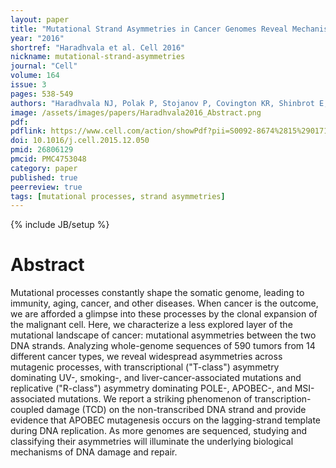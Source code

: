 ```yaml
---
layout: paper
title: "Mutational Strand Asymmetries in Cancer Genomes Reveal Mechanisms of DNA Damage and Repair"
year: "2016"
shortref: "Haradhvala et al. Cell 2016"
nickname: mutational-strand-asymmetries
journal: "Cell"
volume: 164
issue: 3
pages: 538-549
authors: "Haradhvala NJ, Polak P, Stojanov P, Covington KR, Shinbrot E, Hess JM, Rheinbay E, Kim J, Maruvka YE, Braunstein LZ, Kamburov A, Hanawalt PC, Wheeler DA, Koren A, Lawrence MS, Getz G"
image: /assets/images/papers/Haradhvala2016_Abstract.png
pdf:
pdflink: https://www.cell.com/action/showPdf?pii=S0092-8674%2815%2901714-6
doi: 10.1016/j.cell.2015.12.050
pmid: 26806129
pmcid: PMC4753048
category: paper
published: true
peerreview: true
tags: [mutational processes, strand asymmetries]
---
```

{% include JB/setup %}

# Abstract

Mutational processes constantly shape the somatic genome, leading to immunity, aging, cancer, and other diseases. When cancer is the outcome, we are afforded a glimpse into these processes by the clonal expansion of the malignant cell. Here, we characterize a less explored layer of the mutational landscape of cancer: mutational asymmetries between the two DNA strands. Analyzing whole-genome sequences of 590 tumors from 14 different cancer types, we reveal widespread asymmetries across mutagenic processes, with transcriptional ("T-class") asymmetry dominating UV-, smoking-, and liver-cancer-associated mutations and replicative ("R-class") asymmetry dominating POLE-, APOBEC-, and MSI-associated mutations. We report a striking phenomenon of transcription-coupled damage (TCD) on the non-transcribed DNA strand and provide evidence that APOBEC mutagenesis occurs on the lagging-strand template during DNA replication. As more genomes are sequenced, studying and classifying their asymmetries will illuminate the underlying biological mechanisms of DNA damage and repair.

